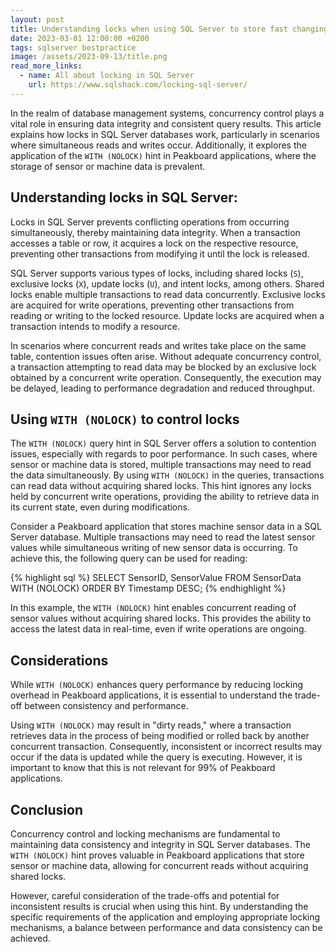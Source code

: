```yaml
---
layout: post
title: Understanding locks when using SQL Server to store fast changing machine or sensor data
date: 2023-03-01 12:00:00 +0200
tags: sqlserver bestpractice
image: /assets/2023-09-13/title.png
read_more_links:
  - name: All about locking in SQL Server
    url: https://www.sqlshack.com/locking-sql-server/
---
```

<!---
This article was mainly generated by ChatGPT. Thats why it sounds different from other articles
-->

In the realm of database management systems, concurrency control plays a vital role in ensuring data integrity and consistent query results. This article explains how locks in SQL Server databases work, particularly in scenarios where simultaneous reads and writes occur. Additionally, it explores the application of the `WITH (NOLOCK)` hint in Peakboard applications, where the storage of sensor or machine data is prevalent.

## Understanding locks in SQL Server:

Locks in SQL Server prevents conflicting operations from occurring simultaneously, thereby maintaining data integrity. When a transaction accesses a table or row, it acquires a lock on the respective resource, preventing other transactions from modifying it until the lock is released.

SQL Server supports various types of locks, including shared locks (`S`), exclusive locks (`X`), update locks (`U`), and intent locks, among others. Shared locks enable multiple transactions to read data concurrently. Exclusive locks are acquired for write operations, preventing other transactions from reading or writing to the locked resource. Update locks are acquired when a transaction intends to modify a resource.

In scenarios where concurrent reads and writes take place on the same table, contention issues often arise. Without adequate concurrency control, a transaction attempting to read data may be blocked by an exclusive lock obtained by a concurrent write operation. Consequently, the execution may be delayed, leading to performance degradation and reduced throughput.

## Using `WITH (NOLOCK)` to control locks

The `WITH (NOLOCK)` query hint in SQL Server offers a solution to  contention issues, especially with regards to poor performance. In such cases, where sensor or machine data is stored, multiple transactions may need to read the data simultaneously. By using `WITH (NOLOCK)` in the queries, transactions can read data without acquiring shared locks. This hint ignores any locks held by concurrent write operations, providing the ability to retrieve data in its current state, even during modifications.

Consider a Peakboard application that stores machine sensor data in a SQL Server database. Multiple transactions may need to read the latest sensor values while simultaneous writing of new sensor data is occurring. To achieve this, the following query can be used for reading:

{% highlight sql %}
SELECT SensorID, SensorValue
FROM SensorData WITH (NOLOCK)
ORDER BY Timestamp DESC;
{% endhighlight %}

In this example, the `WITH (NOLOCK)` hint enables concurrent reading of sensor values without acquiring shared locks. This provides the ability to access the latest data in real-time, even if write operations are ongoing.

## Considerations

While `WITH (NOLOCK)` enhances query performance by reducing locking overhead in Peakboard applications, it is essential to understand the trade-off between consistency and performance.

Using `WITH (NOLOCK)` may result in "dirty reads," where a transaction retrieves data in the process of being modified or rolled back by another concurrent transaction. Consequently, inconsistent or incorrect results may occur if the data is updated while the query is executing. However, it is important to know that this is not relevant for 99% of Peakboard applications.

## Conclusion

Concurrency control and locking mechanisms are fundamental to maintaining data consistency and integrity in SQL Server databases. The `WITH (NOLOCK)` hint proves valuable in Peakboard applications that store sensor or machine data, allowing for concurrent reads without acquiring shared locks.

However, careful consideration of the trade-offs and potential for inconsistent results is crucial when using this hint. By understanding the specific requirements of the application and employing appropriate locking mechanisms, a balance between performance and data consistency can be achieved.
